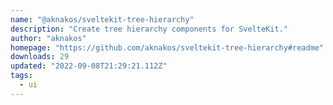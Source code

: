 ```yaml
---
name: "@aknakos/sveltekit-tree-hierarchy"
description: "Create tree hierarchy components for SvelteKit."
author: "aknakos"
homepage: "https://github.com/aknakos/sveltekit-tree-hierarchy#readme"
downloads: 29
updated: "2022-09-08T21:29:21.112Z"
tags: 
  - ui
---
```

